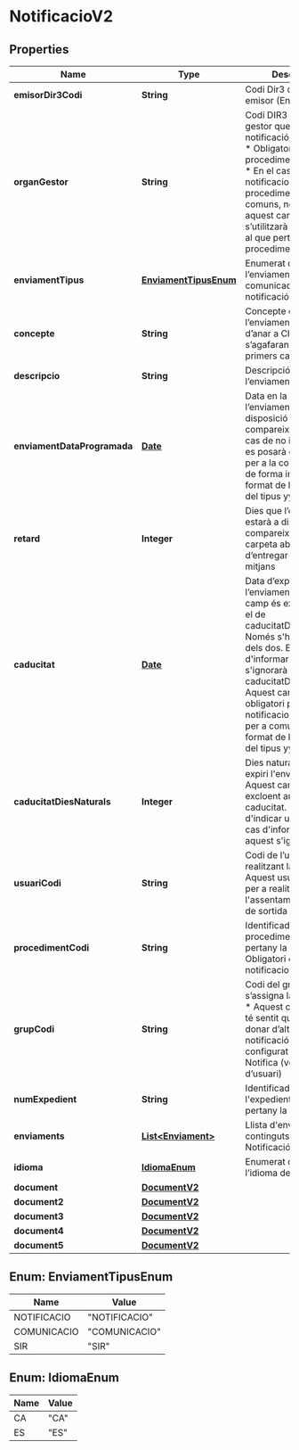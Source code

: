 # NotificacioV2

## Properties
Name | Type | Description | Notes
------------ | ------------- | ------------- | -------------
**emisorDir3Codi** | **String** | Codi Dir3 de l’organisme emisor (Entitat de Notib) | 
**organGestor** | **String** | Codi DIR3 de l’òrgan gestor que realitza la notificació/comunicació.  * Obligatori en el cas de procediments comuns.  * En el cas de notificacions de procediments no comuns, no s&#x27;utilitzarà aquest camp, sinó que s’utilitzarà l’òrgan gestor al que pertany el procediment. |  [optional]
**enviamentTipus** | [**EnviamentTipusEnum**](#EnviamentTipusEnum) | Enumerat que indica si l’enviament és una comunicació o una notificació | 
**concepte** | **String** | Concepte de l’enviament.   * Si ha d’anar a CIE només s’agafaran els 50 primers caràcters | 
**descripcio** | **String** | Descripció detallada de l’enviament |  [optional]
**enviamentDataProgramada** | [**Date**](Date.md) | Data en la que l’enviament es posarà a disposició per a la compareixença.  * En cas de no informar-se es posarà en disposició per a la compareixença de forma inmediata.  El format de la data serà del tipus yyyy-MM-dd |  [optional]
**retard** | **Integer** | Dies que l’enviament estarà a disposició de compareixença en carpeta abans d’entregar-lo per altres mitjans |  [optional]
**caducitat** | [**Date**](Date.md) | Data d’expiració de l’enviament.  * Aquest camp és excloent amb el de caducitatDiesNaturals. Només s&#x27;ha d&#x27;indicar un dels dos. En cas d&#x27;informar els dos, s&#x27;ignorarà el camp caducitatDiesNaturals.  * Aquest camp és obligatori per notificacions i opcional per a comunicacions.  El format de la data serà del tipus yyyy-MM-dd |  [optional]
**caducitatDiesNaturals** | **Integer** | Dies naturals abans que expiri l&#x27;enviament  * Aquest camp és excloent amb el de caducitat. Només s&#x27;ha d&#x27;indicar un dels dos. En cas d&#x27;informar els dos, aquest s&#x27;ignorarà. |  [optional]
**usuariCodi** | **String** | Codi de l’usuari que està realitzant la notificació. Aquest usuari s&#x27;utilitzarà per a realitzar l&#x27;assentament registral de sortida | 
**procedimentCodi** | **String** | Identificador del procediment SIA al que pertany la notificació. Obligatori en el cas de notificacions |  [optional]
**grupCodi** | **String** | Codi del grup al que s’assigna la notificació.  * Aquest camp només té sentit quan es vol donar d’alta una notificació que s’ha configurat amb grups a Notifica (veure manual d’usuari) |  [optional]
**numExpedient** | **String** | Identificador de l&#x27;expedient al qual pertany la notificació |  [optional]
**enviaments** | [**List&lt;Enviament&gt;**](Enviament.md) | Llista d&#x27;enviaments continguts en la Notificació/Comunicació | 
**idioma** | [**IdiomaEnum**](#IdiomaEnum) | Enumerat que indica l’idioma de la notificació |  [optional]
**document** | [**DocumentV2**](DocumentV2.md) |  | 
**document2** | [**DocumentV2**](DocumentV2.md) |  |  [optional]
**document3** | [**DocumentV2**](DocumentV2.md) |  |  [optional]
**document4** | [**DocumentV2**](DocumentV2.md) |  |  [optional]
**document5** | [**DocumentV2**](DocumentV2.md) |  |  [optional]

<a name="EnviamentTipusEnum"></a>
## Enum: EnviamentTipusEnum
Name | Value
---- | -----
NOTIFICACIO | &quot;NOTIFICACIO&quot;
COMUNICACIO | &quot;COMUNICACIO&quot;
SIR | &quot;SIR&quot;

<a name="IdiomaEnum"></a>
## Enum: IdiomaEnum
Name | Value
---- | -----
CA | &quot;CA&quot;
ES | &quot;ES&quot;

